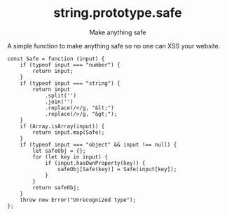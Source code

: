 <div align="center" text-align="center" style="text-align: center;">
<h1>string.prototype.safe</h1>
<p>Make anything safe</p>
</div>

A simple function to make anything safe so no one can XSS your website.

```
const Safe = function (input) {
    if (typeof input === "number") {
        return input;
    }
    if (typeof input === "string") {
        return input
            .split('')
            .join('')
            .replace(/</g, "&lt;")
            .replace(/>/g, "&gt;");
    }
    if (Array.isArray(input)) {
        return input.map(Safe);
    }
    if (typeof input === "object" && input !== null) {
        let safeObj = {};
        for (let key in input) {
            if (input.hasOwnProperty(key)) {
                safeObj[Safe(key)] = Safe(input[key]);
            }
        }
        return safeObj;
    }
    throw new Error("Unrecognized type");
};
```

